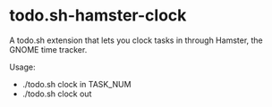 # todo.sh-hamster-clock
A todo.sh extension that lets you clock tasks in through Hamster, the GNOME time tracker.

Usage:
- ./todo.sh clock in TASK_NUM
- ./todo.sh clock out
